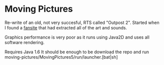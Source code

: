 # Moving Pictures

Re-write of an old, not very succesful, RTS called "Outpost 2". Started when I found a [fansite](http://www.outpostuniverse.net/) that had extracted all of the art and sounds.

Graphics performance is very poor as it runs using Java2D and uses all software rendering.

Requires Java 1.6
It should be enough to be download the repo and run moving-pictures/MovingPictures5/run/launcher.[bat|sh]

